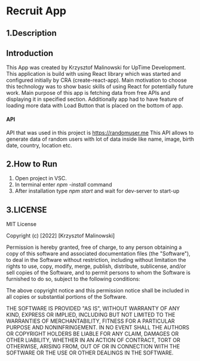 Recruit App
=======
1.Description
--------
## Introduction

This App was created by Krzysztof Malinowski for UpTime Development.
This application is build with using React library which was started and configured initially by CRA (create-react-app). Main motivation to choose this technology was to show basic skills of using React for potentially future work.
Main purpose of this app is fetching data from free APIs and displaying it in specified section. Additionally app had to have feature of loading more data with Load Button that is placed on the bottom of app. 

#### API

API that was used in this project is https://randomuser.me
This API allows to generate data of random users with lot of data inside like name, image, birth date, country, location etc.


2.How to Run
--------
1. Open project in VSC.
2. In terminal enter *npm -install* command
3. After installation type *npm start* and wait for dev-server to start-up 

3.LICENSE
------

MIT License

Copyright (c) [2022] [Krzysztof Malinowski]

Permission is hereby granted, free of charge, to any person obtaining a copy
of this software and associated documentation files (the "Software"), to deal
in the Software without restriction, including without limitation the rights
to use, copy, modify, merge, publish, distribute, sublicense, and/or sell
copies of the Software, and to permit persons to whom the Software is
furnished to do so, subject to the following conditions:

The above copyright notice and this permission notice shall be included in all
copies or substantial portions of the Software.

THE SOFTWARE IS PROVIDED "AS IS", WITHOUT WARRANTY OF ANY KIND, EXPRESS OR
IMPLIED, INCLUDING BUT NOT LIMITED TO THE WARRANTIES OF MERCHANTABILITY,
FITNESS FOR A PARTICULAR PURPOSE AND NONINFRINGEMENT. IN NO EVENT SHALL THE
AUTHORS OR COPYRIGHT HOLDERS BE LIABLE FOR ANY CLAIM, DAMAGES OR OTHER
LIABILITY, WHETHER IN AN ACTION OF CONTRACT, TORT OR OTHERWISE, ARISING FROM,
OUT OF OR IN CONNECTION WITH THE SOFTWARE OR THE USE OR OTHER DEALINGS IN THE
SOFTWARE.